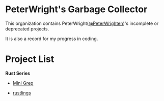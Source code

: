 # PeterWright's Garbage Collector

This organization contains PeterWright([@PeterWrighten](https://github.com/PeterWrighten))'s incomplete or deprecated projects.

It is also a record for my progress in coding.

# Project List

**Rust Series**

- [Mini Grep](https://github.com/PeterWrightenArchive/mini_grep_rust)

- [rustlings](https://github.com/PeterWrightenArchive/rustlings)
